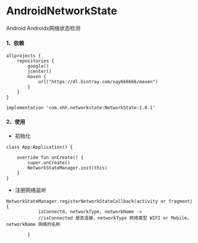 # AndroidNetworkState
Android Androidx网络状态检测
#### 1、依赖

```
allprojects {
    repositories {
        google()
        jcenter()
        maven {
            url("https://dl.bintray.com/xqy666666/maven")
        }
    }
}
```
```
implementation 'com.xhh.networkstate:NetworkState:1.0.1'
```
#### 2、使用

* 初始化

```
class App:Application() {

    override fun onCreate() {
        super.onCreate()
        NetworkStateManager.init(this)
    }
}
```
* 注册网络监听

```
NetworkStateManager.registerNetworkStateCallback(activity or fragment){
            isConnectd, networkType, networkName ->
            //isConnected 是否连接，networkType 网络类型 WIFI or Mobile，networkName 网络的名称

        }
```
